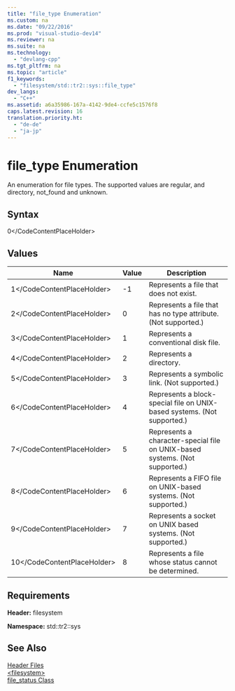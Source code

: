 ```yaml
---
title: "file_type Enumeration"
ms.custom: na
ms.date: "09/22/2016"
ms.prod: "visual-studio-dev14"
ms.reviewer: na
ms.suite: na
ms.technology: 
  - "devlang-cpp"
ms.tgt_pltfrm: na
ms.topic: "article"
f1_keywords: 
  - "filesystem/std::tr2::sys::file_type"
dev_langs: 
  - "C++"
ms.assetid: a6a35986-167a-4142-9de4-ccfe5c1576f8
caps.latest.revision: 16
translation.priority.ht: 
  - "de-de"
  - "ja-jp"
---
```

# file_type Enumeration
An enumeration for file types. The supported values are regular, and directory, not_found and unknown.  
  
## Syntax  
  
<CodeContentPlaceHolder>0\</CodeContentPlaceHolder>  
## Values  
  
|Name|Value|Description|  
|----------|-----------|-----------------|  
|<CodeContentPlaceHolder>1\</CodeContentPlaceHolder>|-1|Represents a file that does not exist.|  
|<CodeContentPlaceHolder>2\</CodeContentPlaceHolder>|0|Represents a file that has no type attribute. (Not supported.)|  
|<CodeContentPlaceHolder>3\</CodeContentPlaceHolder>|1|Represents a conventional disk file.|  
|<CodeContentPlaceHolder>4\</CodeContentPlaceHolder>|2|Represents a directory.|  
|<CodeContentPlaceHolder>5\</CodeContentPlaceHolder>|3|Represents a symbolic link. (Not supported.)|  
|<CodeContentPlaceHolder>6\</CodeContentPlaceHolder>|4|Represents a block-special file on UNIX-based systems. (Not supported.)|  
|<CodeContentPlaceHolder>7\</CodeContentPlaceHolder>|5|Represents a character-special file on UNIX-based systems. (Not supported.)|  
|<CodeContentPlaceHolder>8\</CodeContentPlaceHolder>|6|Represents a FIFO file on UNIX-based systems. (Not supported.)|  
|<CodeContentPlaceHolder>9\</CodeContentPlaceHolder>|7|Represents a socket on UNIX based systems. (Not supported.)|  
|<CodeContentPlaceHolder>10\</CodeContentPlaceHolder>|8|Represents a file whose status cannot be determined.|  
  
## Requirements  
 **Header:** filesystem  
  
 **Namespace:** std::tr2::sys  
  
## See Also  
 [Header Files](../vs140/c---standard-library-header-files.md)   
 [\<filesystem>](../vs140/-filesystem-.md)   
 [file_status Class](../vs140/file_status-class.md)